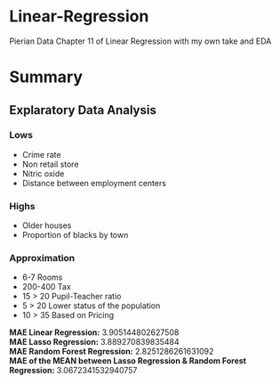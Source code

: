 # Linear-Regression
Pierian Data Chapter 11 of Linear Regression with my own take and EDA

# Summary

## Explaratory Data Analysis

### Lows
 - Crime rate
 - Non retail store
 - Nitric oxide
 - Distance between employment centers
 
### Highs
 - Older houses
 - Proportion of blacks by town
 
### Approximation
 - 6-7 Rooms
 - 200-400 Tax
 - 15 > 20 Pupil-Teacher ratio
 - 5 > 20 Lower status of the population
 - 10 > 35 Based on Pricing
 
 
<b>MAE Linear Regression:</b> 3.905144802627508<br>
<b>MAE Lasso Regression:</b> 3.889270839835484<br>
<b>MAE Random Forest Regression:</b> 2.8251286261631092<br>
<b>MAE of the MEAN between Lasso Regression & Random Forest Regression:</b> 3.0672341532940757
